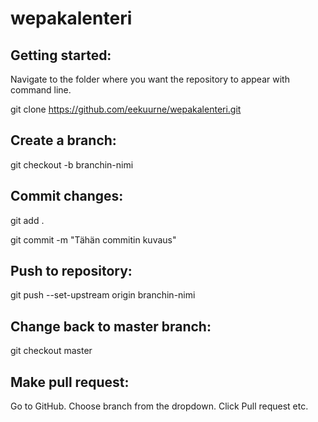 # wepakalenteri

## Getting started:

Navigate to the folder where you want the repository to appear with command line.

git clone https://github.com/eekuurne/wepakalenteri.git


## Create a branch:

git checkout -b branchin-nimi


## Commit changes:

git add .

git commit -m "Tähän commitin kuvaus"


## Push to repository:

git push --set-upstream origin branchin-nimi


## Change back to master branch:

git checkout master


## Make pull request:

Go to GitHub. Choose branch from the dropdown. Click Pull request etc.